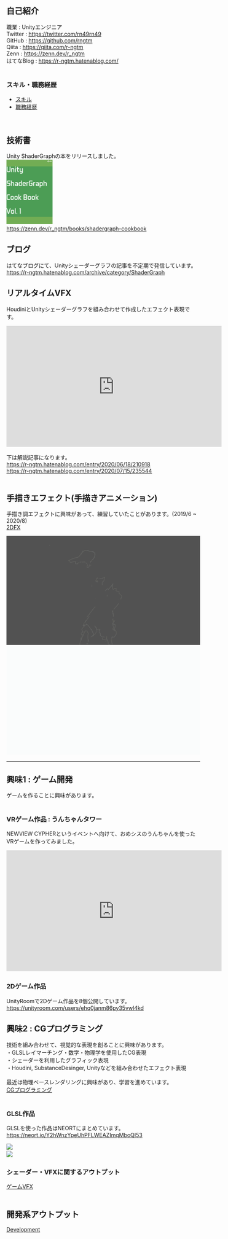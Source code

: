 ## 自己紹介
職業 : Unityエンジニア <br>
Twitter : https://twitter.com/rn49rn49<br>
GitHub : https://github.com/rngtm <br>
Qiita : https://qiita.com/r-ngtm <br>
Zenn : https://zenn.dev/r_ngtm <br>
はてなBlog : https://r-ngtm.hatenablog.com/<br>
<br>

### スキル・職務経歴
* [スキル](markdown/01_skill.md)<br>
* [職務経歴](markdown/05_career.md)<br>
<br>

## 技術書
Unity ShaderGraphの本をリリースしました。<br>
<img src="markdown/images/book/cover.png" width = "120"> <br>
https://zenn.dev/r_ngtm/books/shadergraph-cookbook <br>

## ブログ
はてなブログにて、Unityシェーダーグラフの記事を不定期で発信しています。<br>
https://r-ngtm.hatenablog.com/archive/category/ShaderGraph <br>

## リアルタイムVFX
HoudiniとUnityシェーダーグラフを組み合わせて作成したエフェクト表現です。<br>
<iframe width="560" height="315" src="https://www.youtube-nocookie.com/embed/vTw1rseHxHE" frameborder="0" allow="accelerometer; autoplay; clipboard-write; encrypted-media; gyroscope; picture-in-picture" allowfullscreen></iframe>

下は解説記事になります。<br>
https://r-ngtm.hatenablog.com/entry/2020/06/18/210918<br>
https://r-ngtm.hatenablog.com/entry/2020/07/15/235544<br>
<br>


## 手描きエフェクト(手描きアニメーション)
手描き調エフェクトに興味があって、練習していたことがあります。(2019/6 ~ 2020/8)<br>
[2DFX](markdown/09_2dfx.md) <br>

![](markdown/images/2020-03/dragonball_choubroly_effect.gif)
![](markdown/images/2020-02/hinomaru_zumou_op_fire.gif)

---

## 興味1 : ゲーム開発
ゲームを作ることに興味があります。<br>
<br>

### VRゲーム作品 : うんちゃんタワー
NEWVIEW CYPHERというイベントへ向けて、おめシスのうんちゃんを使ったVRゲームを作ってみました。<br>
<iframe width="560" height="315" 
src="https://www.youtube.com/embed/K1InboPOOAY" 
frameborder="0" 
allow="accelerometer; autoplay; clipboard-write; encrypted-media; gyroscope; picture-in-picture" allowfullscreen></iframe>

### 2Dゲーム作品
UnityRoomで2Dゲーム作品を8個公開しています。<br>
https://unityroom.com/users/ehq0janm86py35vwl4kd<br>

## 興味2 : CGプログラミング
技術を組み合わせて、視覚的な表現を創ることに興味があります。<br>
・GLSLレイマーチング・数学・物理学を使用したCG表現<br>
・シェーダーを利用したグラフィック表現<br>
・Houdini, SubstanceDesinger, Unityなどを組み合わせたエフェクト表現<br>
<br>
最近は物理ベースレンダリングに興味があり、学習を進めています。
<br>
[CGプログラミング](markdown/03_cg_programming.md)<br>
<br>

### GLSL作品
GLSLを使った作品はNEORTにまとめています。<br>
https://neort.io/Y2hWnzYpeUhPFLWEAZImqMboQI53

<img src = "gif/raymarch/8_water_refraction.gif"><br>
<img src = "gif/raymarch/02_bamboo.gif"><br>

### シェーダー・VFXに関するアウトプット
[ゲームVFX](markdown/04_game_vfx.md)<br>
<br>

## 開発系アウトプット
[Development](markdown/02_development.md)<br>
